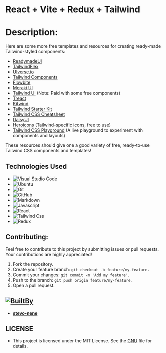 # React + Vite + Redux + Tailwind

# Description:
Here are some more free templates and resources for creating ready-made Tailwind-styled components:

- [ReadymadeUI](https://readymadeui.com/)
- [TailwindFlex](https://tailwindflex.com/)
- [UIverse.io](https://uiverse.io/)
- [Tailwind Components](https://tailwindcomponents.com/)
- [Flowbite](https://flowbite.com/)
- [Meraki UI](https://merakiui.com/)
- [Tailwind UI](https://tailwindui.com/) (Note: Paid with some free components)
- [Treact](https://treact.owaiskhan.me/)
- [Kitwind](https://kitwind.io/)
- [Tailwind Starter Kit](https://www.creative-tim.com/learning-lab/tailwind-starter-kit/presentation)
- [Tailwind CSS Cheatsheet](https://nerdcave.com/tailwind-cheat-sheet)
- [DaisyUI](https://daisyui.com/)
- [Heroicons](https://heroicons.com/) (Tailwind-specific icons, free to use)
- [Tailwind CSS Playground](https://play.tailwindcss.com/) (A live playground to experiment with components and layouts)

These resources should give one a good variety of free, ready-to-use Tailwind CSS components and templates!

## Technologies Used

- ![Visual Studio Code](https://img.shields.io/badge/Visual%20Studio%20Code-0078d7.svg?style=for-the-badge&logo=visual-studio-code&logoColor=white)
- ![Ubuntu](https://img.shields.io/badge/Ubuntu-E95420?style=for-the-badge&logo=ubuntu&logoColor=white)
- ![Git](https://img.shields.io/badge/GIT-E44C30?style=for-the-badge&logo=git&logoColor=white)
- ![GitHub](https://img.shields.io/badge/github-%23121011.svg?style=for-the-badge&logo=github&logoColor=white)
- ![Markdown](https://img.shields.io/badge/markdown-%23000000.svg?style=for-the-badge&logo=markdown&logoColor=white)
- ![Javascript](https://img.shields.io/badge/JavaScript-323330?style=for-the-badge&logo=javascript&logoColor=F7DF1E)
- ![React](https://img.shields.io/badge/React-20232A?style=for-the-badge&logo=react&logoColor=61DAFB)
- ![Tailwind Css]( 	https://img.shields.io/badge/Tailwind_CSS-38B2AC?style=for-the-badge&logo=tailwind-css&logoColor=white)
- ![Redux](https://img.shields.io/badge/Redux-593D88?style=for-the-badge&logo=redux&logoColor=white)


## Contributing:

Feel free to contribute to this project by submitting issues or pull requests. Your contributions are highly appreciated!

1. Fork the repository.
2. Create your feature branch: `git checkout -b feature/my-feature.`
3. Commit your changes: `git commit -m 'Add my feature'`.
4. Push to the branch: `git push origin feature/my-feature`.
5. Open a pull request.


##  [![BuiltBy](https://img.shields.io/badge/Built-By-GE7A10?style=flat-square&logo=BuzzFeed&logoColor=white)](https://github.com/stephen-nene)
- **[stevo-nene](https://github.com/stephen-nene)**

## LICENSE
- This project is licensed under the MIT License. See the [GNU](./LICENSE) file for details.

